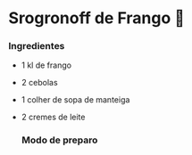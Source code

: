 # Srogronoff de Frango :chicken:

### Ingredientes

- 1 kl de frango

- 2 cebolas

- 1 colher de sopa de manteiga

- 2 cremes de leite

  ### Modo de preparo

  